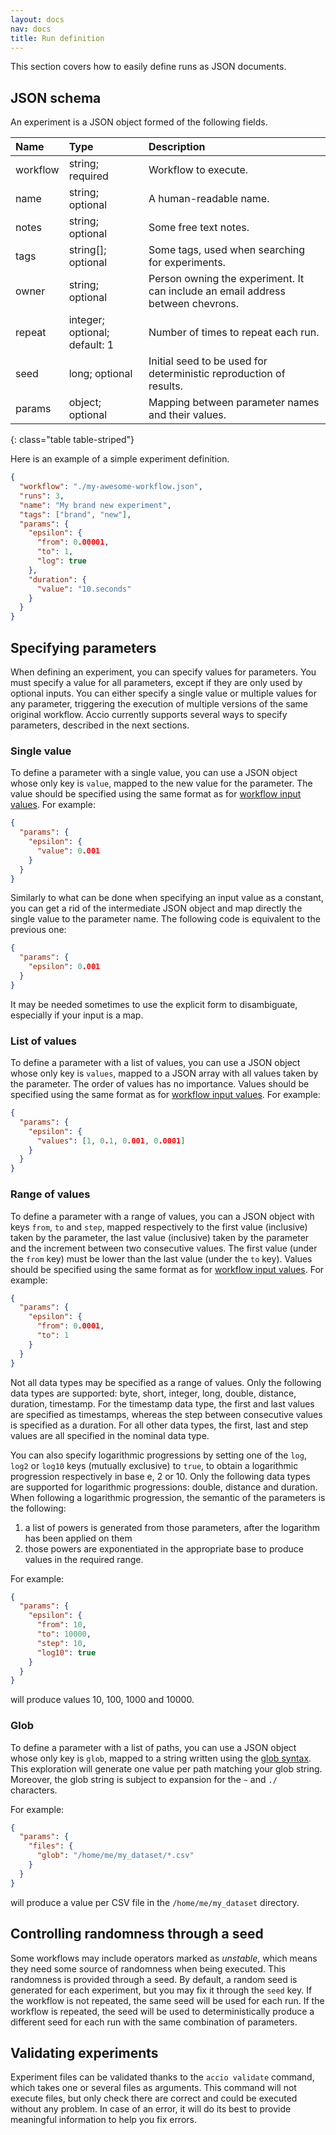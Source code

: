 ```yaml
---
layout: docs
nav: docs
title: Run definition
---
```


This section covers how to easily define runs as JSON documents.

## JSON schema

An experiment is a JSON object formed of the following fields.

| Name | Type | Description |
|:-----|:-----|:------------|
| workflow | string; required | Workflow to execute. |
| name | string; optional | A human-readable name. |
| notes | string; optional | Some free text notes. |
| tags | string[]; optional | Some tags, used when searching for experiments. |
| owner | string; optional | Person owning the experiment. It can include an email address between chevrons. |
| repeat | integer; optional; default: 1 | Number of times to repeat each run. |
| seed | long; optional | Initial seed to be used for deterministic reproduction of results. |
| params | object; optional | Mapping between parameter names and their values. |
{: class="table table-striped"}

Here is an example of a simple experiment definition.

```json
{
  "workflow": "./my-awesome-workflow.json",
  "runs": 3,
  "name": "My brand new experiment",
  "tags": ["brand", "new"],
  "params": {
    "epsilon": {
      "from": 0.00001,
      "to": 1,
      "log": true
    },
    "duration": {
      "value": "10.seconds"
    }
  }
}
```

## Specifying parameters

When defining an experiment, you can specify values for parameters.
You must specify a value for all parameters, except if they are only used by optional inputs.
You can either specify a single value or multiple values for any parameter, triggering the execution of multiple versions of the same original workflow.
Accio currently supports several ways to specify parameters, described in the next sections.

### Single value

To define a parameter with a single value, you can use a JSON object whose only key is `value`, mapped to the new value for the parameter.
The value should be specified using the same format as for [workflow input values](workflows.html#input-values).
For example:

```json
{
  "params": {
    "epsilon": {
      "value": 0.001
    }
  }
}
```

Similarly to what can be done when specifying an input value as a constant, you can get a rid of the intermediate JSON object and map directly the single value to the parameter name.
The following code is equivalent to the previous one:

```json
{
  "params": {
    "epsilon": 0.001
  }
}
```

It may be needed sometimes to use the explicit form to disambiguate, especially if your input is a map.

### List of values

To define a parameter with a list of values, you can use a JSON object whose only key is `values`, mapped to a JSON array with all values taken by the parameter.
The order of values has no importance.
Values should be specified using the same format as for [workflow input values](workflows.html#input-values).
For example:

```json
{
  "params": {
    "epsilon": {
      "values": [1, 0.1, 0.001, 0.0001]
    }
  }
}
```

### Range of values

To define a parameter with a range of values, you can a JSON object with keys `from`, `to` and `step`, mapped respectively to the first value (inclusive) taken by the parameter, the last value (inclusive) taken by the parameter and the increment between two consecutive values.
The first value (under the `from` key) must be lower than the last value (under the `to` key).
Values should be specified using the same format as for [workflow input values](workflows.html#input-values).
For example:

```json
{
  "params": {
    "epsilon": {
      "from": 0.0001,
      "to": 1
    }
  }
}
```

Not all data types may be specified as a range of values.
Only the following data types are supported: byte, short, integer, long, double, distance, duration, timestamp.
For the timestamp data type, the first and last values are specified as timestamps, whereas the step between consecutive values is specified as a duration.
For all other data types, the first, last and step values are all specified in the nominal data type.

You can also specify logarithmic progressions by setting one of the `log`, `log2` or `log10` keys (mutually exclusive) to `true`, to obtain a logarithmic progression respectively in base e, 2 or 10.
Only the following data types are supported for logarithmic progressions: double, distance and duration.
When following a logarithmic progression, the semantic of the parameters is the following:

1) a list of powers is generated from those parameters, after the logarithm has been applied on them
2) those powers are exponentiated in the appropriate base to produce values in the required range.

For example:

```json
{
  "params": {
    "epsilon": {
      "from": 10,
      "to": 10000,
      "step": 10,
      "log10": true
    }
  }
}
```

will produce values 10, 100, 1000 and 10000.

### Glob

To define a parameter with a list of paths, you can use a JSON object whose only key is `glob`, mapped to a string written using the [glob syntax](https://en.wikipedia.org/wiki/Glob_(programming)#Syntax).
This exploration will generate one value per path matching your glob string.
Moreover, the glob string is subject to expansion for the `~` and `./` characters.

For example:

```json
{
  "params": {
    "files": {
      "glob": "/home/me/my_dataset/*.csv"
    }
  }
}
```

will produce a value per CSV file in the `/home/me/my_dataset` directory.

## Controlling randomness through a seed

Some workflows may include operators marked as *unstable*, which means they need some source of randomness when being executed.
This randomness is provided through a seed.
By default, a random seed is generated for each experiment, but you may fix it through the `seed` key.
If the workflow is not repeated, the same seed will be used for each run.
If the workflow is repeated, the seed will be used to deterministically produce a different seed for each run with the same combination of parameters.

## Validating experiments

Experiment files can be validated thanks to the `accio validate` command, which takes one or several files as arguments.
This command will not execute files, but only check there are correct and could be executed without any problem.
In case of an error, it will do its best to provide meaningful information to help you fix errors.
